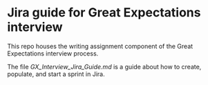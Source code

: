 # Jira guide for Great Expectations interview
This repo houses the writing assignment component of the Great Expectations interview process. 

The file *GX_Interview_Jira_Guide.md* is a guide about how to create, populate, and start a sprint in Jira.
